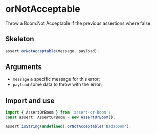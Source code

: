 # orNotAcceptable

Throw a Boom.Not Acceptable if the previous assertions where false.

## Skeleton

```ts
assert.orNotAcceptable(message, payload);
```

## Arguments

- `message` a specific message for this error;
- `payload` some data to throw with the error;

## Import and use

```ts
import { AssertOrBoom } from 'assert-or-boom';
const assert: AssertOrBoom = new AssertOrBoom();

assert.isString(undefined).orNotAcceptable('Badaboom');
```
